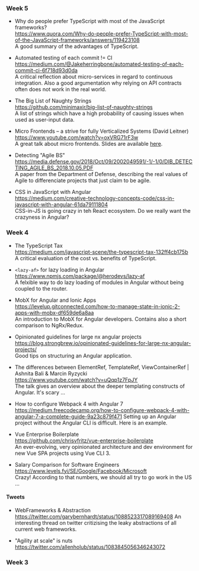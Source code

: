 ### Week 5
- Why do people prefer TypeScript with most of the JavaScript frameworks?  
https://www.quora.com/Why-do-people-prefer-TypeScript-with-most-of-the-JavaScript-frameworks/answers/119423108  
A good summary of the advantages of TypeScript.

- Automated testing of each commit != CI  
https://medium.com/@Jakeherringbone/automated-testing-of-each-commit-ci-6f718d93d0da   
A critical reflection about micro-services in regard to continuous integration. Also a good argumentation why relying on API contracts often does not work in the real world.

- The Big List of Naughty Strings  
https://github.com/minimaxir/big-list-of-naughty-strings  
A list of strings which have a high probability of causing issues when used as user-input data.

- Micro Frontends – a strive for fully Verticalized Systems (David Leitner)  
https://www.youtube.com/watch?v=oxVRG71rF3w  
A great talk about micro frontends. Slides are available [here](https://speakerdeck.com/duffleit/microfrontends-c587441e-d8e7-4883-9e14-c9dfaf8e36e3).

- Detecting "Agile BS"   
https://media.defense.gov/2018/Oct/09/2002049591/-1/-1/0/DIB_DETECTING_AGILE_BS_2018.10.05.PDF  
A paper from the Department of Defense, describing the real values of Agile to differenciate projects that just claim to be agile.

- CSS in JavaScript with Angular  
https://medium.com/creative-technology-concepts-code/css-in-javascript-with-angular-61da79111804  
CSS-in-JS is going crazy in teh React ecosystem. Do we really want the crazyness in Angular?

### Week 4

- The TypeScript Tax  
https://medium.com/javascript-scene/the-typescript-tax-132ff4cb175b  
A critical evaluation of the cost vs. benefits of TypeScript.

- `<lazy-af>` for lazy loading in Angular  
https://www.npmjs.com/package/@herodevs/lazy-af  
A felxible way to do lazy loading of modules in Angular without being coupled to the router.

- MobX for Angular and Ionic Apps  
https://levelup.gitconnected.com/how-to-manage-state-in-ionic-2-apps-with-mobx-df659de6a8aa  
An introduction to MobX for Angular developers. Contains also a short comparison to NgRx/Redux.

- Opinionated guidelines for large nx angular projects  
https://blog.strongbrew.io/opinionated-guidelines-for-large-nx-angular-projects/  
Good tips on structuring an Angular application.

- The differences between ElementRef, TemplateRef, ViewContainerRef | Ashnita Bali & Marcin Ryzycki  
https://www.youtube.com/watch?v=uQqp1z7FpJY  
The talk gives an overview about the deeper templating constructs of Angular. It's scary ...

- How to configure Webpack 4 with Angular 7
https://medium.freecodecamp.org/how-to-configure-webpack-4-with-angular-7-a-complete-guide-9a23c879f471
Setting up an Angular project without the Angular CLI is difficult. Here is an example.

- Vue Enterprise Boilerplate   
https://github.com/chrisvfritz/vue-enterprise-boilerplate  
An ever-evolving, very opinionated architecture and dev environment for new Vue SPA projects using Vue CLI 3.

- Salary Comparison for Software Engineers  
https://www.levels.fyi/SE/Google/Facebook/Microsoft  
Crazy! According to that numbers, we should all try to go work in the US ...

#### Tweets
- WebFrameworks & Abstraction   
https://twitter.com/garybernhardt/status/1088523317089169408
An interesting thread on twitter critizising the leaky abstractions of all current web frameworks.

- "Agility at scale" is nuts  
https://twitter.com/allenholub/status/1083845056346243072


### Week 3


